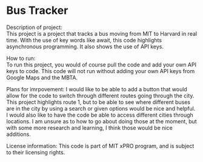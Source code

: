 # Bus Tracker

Description of project:<br>
This project is a project that tracks a bus moving from MIT to Harvard in real time.  With the use of key words like await, this code highlights asynchronous programming.  It also shows the use of API keys. 

How to run:<br>
To run this project, you would of course pull the code and add your own API keys to code.  This code will not run without adding your own API keys from Google Maps and the MBTA.

Plans for imrpovement:
I would like to be able to add a button that would allow for the code to switch through different routes going through the city.  This project highlights route 1, but to be able to see where different buses are in the city by using a search or given options would be nice and helpful.  I would also like to have the code be able to access different cities through locations.  I am unsure as to how to go about doing those at the moment, but with some more research and learning, I think those would be nice additions.

License information:
This code is part of MIT xPRO program, and is subject to their licensing rights.
